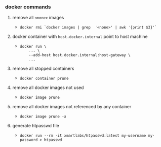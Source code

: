 ### docker commands

1. remove all `<none>` images
    * ```shell
      docker rmi `docker images | grep  '<none>' | awk '{print $3}'`
      ```
2. docker container with `host.docker.internal` point to host machine
    * ```shell
      docker run \
          ... \
          --add-host host.docker.internal:host-gateway \
          ...
      ```
3. remove all stopped containers
    * ```shell
      docker container prune
      ```
4. remove all docker images not used
    * ```shell
      docker image prune
      ```
5. remove all docker images not referenced by any container
    * ```shell
      docker image prune -a
      ```
6. generate htpasswd file
    * ```shell
      docker run --rm -it xmartlabs/htpasswd:latest my-username my-password > htpasswd
      ```
